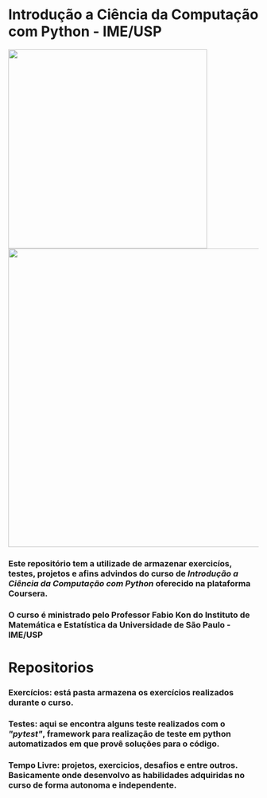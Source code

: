 # Introdução a Ciência da Computação com Python - IME/USP

<img src="https://user-images.githubusercontent.com/72323389/182292680-8f8145ac-1635-4a8b-ae67-26fcbf243d8c.png" height="400" width="400"> <img src="https://www.arquer.com.br/wp-content/uploads/2017/08/USP.jpg" heigth="600"
width="600">

### Este repositório tem a utilizade de armazenar exercicíos, testes, projetos e afins advindos do curso de <strong><i>Introdução a Ciência da Computação com Python</strong></i> oferecido na plataforma Coursera.
### O curso é ministrado pelo Professor Fabio Kon do Instituto de Matemática e Estatística da Universidade de São Paulo - IME/USP 

# Repositorios

### Exercícios: está pasta armazena os exercícios realizados durante o curso.

### Testes: aqui se encontra alguns teste realizados com o <i>"pytest"</i>, framework para realização de teste em python automatizados em que provê soluções para o código.

### Tempo Livre: projetos, exercicios, desafios e entre outros. Basicamente onde desenvolvo as habilidades adquiridas no curso de forma autonoma e independente.

